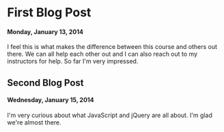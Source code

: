 
<div class="single-post">
<h1>First Blog Post</h1>
<h4>Monday, January 13, 2014</h4>

<p>
	I feel this is what makes the difference between this course and others out there. We can all help each other out and I can also reach out to my instructors for help. So far I'm very impressed. 
</p>
</div>
<div class="single-post">

<h2>Second Blog Post</h2>
<h4>Wednesday, January 15, 2014</h4>

<p>
	I'm very curious about what JavaScript and jQuery are all about. I'm glad we're almost there. 
</p>
</div>
